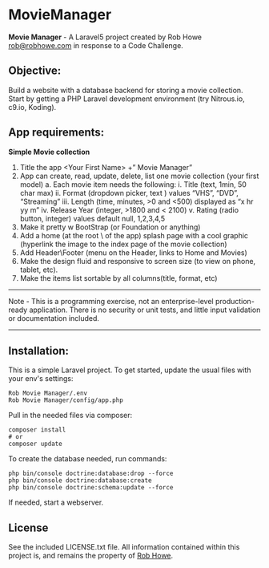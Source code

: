 # MovieManager

**Movie Manager** - A Laravel5 project created by Rob Howe [rob@robhowe.com](mailto:rob@robhowe.com) in response to a Code Challenge.

## Objective:

Build a website with a database backend for storing a movie collection.  
  Start by getting a ​PHP Laravel​ development environment (try Nitrous.io​, ​c9.io​, ​Koding​).

## App requirements:
  **Simple Movie collection**
  1. Title the app &lt;Your First Name&gt; +” Movie Manager”
  2. App can create, read, update, delete, list one movie collection (your first model)
    a. Each movie item needs the following:
        i. Title (text, 1min, 50 char max)
       ii. Format (dropdown picker, text ) values “VHS”, “DVD”, “Streaming”
      iii. Length (time, minutes, >0 and <500) displayed as “x hr yy m”
       iv. Release Year (integer, >1800 and < 2100)
        v. Rating (radio button, integer) values default null, 1,2,3,4,5
  3. Make it pretty w BootStrap (or Foundation or anything)
  4. Add a home (at the root \ of the app) splash page with a cool graphic (hyperlink the image to the index page of the movie collection)
  5. Add Header\Footer (menu on the Header, links to Home and Movies)
  6. Make the design fluid and responsive to screen size (to view on phone, tablet, etc).
  7. Make the items list sortable by all columns(title, format, etc)


*****

Note - This is a programming exercise, not an enterprise-level production-ready application.  There is no security or unit tests, and little input validation or documentation included.

*****

## Installation:

This is a simple Laravel project.
To get started, update the usual files with your env's settings:

~~~~
Rob Movie Manager/.env
Rob Movie Manager/config/app.php
~~~~

Pull in the needed files via composer:

~~~~
composer install
# or
composer update
~~~~

To create the database needed, run commands:

~~~~
php bin/console doctrine:database:drop --force
php bin/console doctrine:database:create
php bin/console doctrine:schema:update --force
~~~~

If needed, start a webserver.

## License

See the included LICENSE.txt file.
All information contained within this project is, and remains the property of [Rob Howe](http://www.robhowe.com/).
